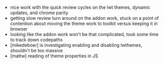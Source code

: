 * nice work with the quick review cycles on the lwt themes, dynamic updates, and chrome parity
* getting slow review turn around on the addon work, stuck on a point of contention about moving the theme work to toolkit versus keeping it in browser
* looking like the addon work won't be that complicated, took some time to track down codepaths
* [mikedeboer] is investigating enabling and disabling lwthemes, shouldn't be too massive
* [mattw] reading of theme properties in JS
